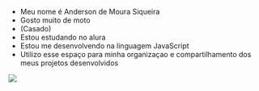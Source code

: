 - Meu nome é Anderson de Moura Siqueira
- Gosto muito de moto
- (Casado)
- Estou estudando no alura 
- Estou me desenvolvendo na linguagem JavaScript
- Utilizo esse espaço para minha organizaçao e compartilhamento dos meus projetos desenvolvidos

![](https://media1.tenor.com/m/YjPBups7H48AAAAC/6m-rain.gif)
